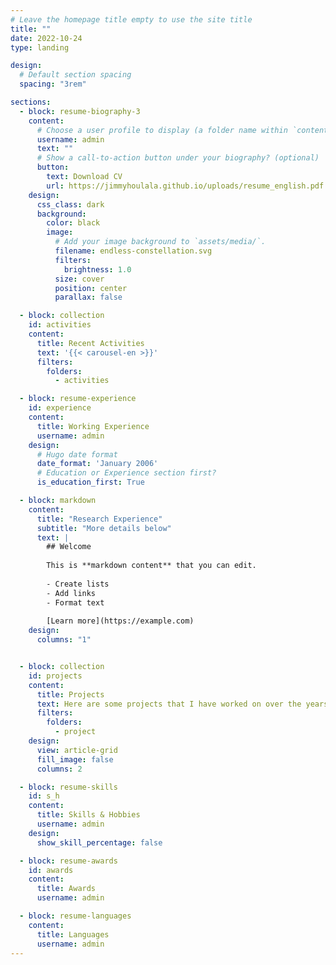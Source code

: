 ```yaml
---
# Leave the homepage title empty to use the site title
title: ""
date: 2022-10-24
type: landing

design:
  # Default section spacing
  spacing: "3rem"

sections:
  - block: resume-biography-3
    content:
      # Choose a user profile to display (a folder name within `content/authors/`)
      username: admin
      text: ""
      # Show a call-to-action button under your biography? (optional)
      button:
        text: Download CV
        url: https://jimmyhoulala.github.io/uploads/resume_english.pdf
    design:
      css_class: dark
      background:
        color: black
        image:
          # Add your image background to `assets/media/`.
          filename: endless-constellation.svg
          filters:
            brightness: 1.0
          size: cover
          position: center
          parallax: false

  - block: collection
    id: activities
    content:
      title: Recent Activities
      text: '{{< carousel-en >}}'
      filters:
        folders: 
          - activities

  - block: resume-experience
    id: experience
    content:
      title: Working Experience
      username: admin
    design:
      # Hugo date format
      date_format: 'January 2006'
      # Education or Experience section first?
      is_education_first: True

  - block: markdown
    content:
      title: "Research Experience"
      subtitle: "More details below"
      text: |
        ## Welcome
        
        This is **markdown content** that you can edit.
        
        - Create lists
        - Add links
        - Format text
        
        [Learn more](https://example.com)
    design:
      columns: "1"


  - block: collection
    id: projects
    content:
      title: Projects
      text: Here are some projects that I have worked on over the years.
      filters:
        folders:
          - project
    design:
      view: article-grid
      fill_image: false
      columns: 2

  - block: resume-skills
    id: s_h
    content:
      title: Skills & Hobbies
      username: admin
    design:
      show_skill_percentage: false

  - block: resume-awards
    id: awards
    content:
      title: Awards
      username: admin

  - block: resume-languages
    content:
      title: Languages
      username: admin
---
```

